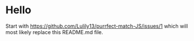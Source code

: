 # Hello

Start with https://github.com/Lulily13/purrfect-match-JS/issues/1 which will most likely replace this README.md file.
